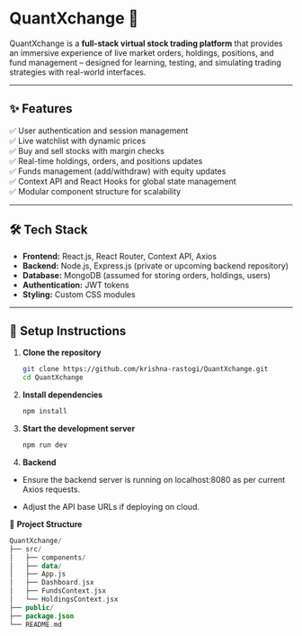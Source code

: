 # QuantXchange 🚀

QuantXchange is a **full-stack virtual stock trading platform** that provides an immersive experience of live market orders, holdings, 
positions, and fund management – designed for learning, testing, and simulating trading strategies with real-world interfaces.

---

## ✨ **Features**

✅ User authentication and session management  
✅ Live watchlist with dynamic prices  
✅ Buy and sell stocks with margin checks  
✅ Real-time holdings, orders, and positions updates  
✅ Funds management (add/withdraw) with equity updates  
✅ Context API and React Hooks for global state management  
✅ Modular component structure for scalability

---

## 🛠️ **Tech Stack**

- **Frontend:** React.js, React Router, Context API, Axios  
- **Backend:** Node.js, Express.js (private or upcoming backend repository)  
- **Database:** MongoDB (assumed for storing orders, holdings, users)  
- **Authentication:** JWT tokens  
- **Styling:** Custom CSS modules

---

## 🔧 **Setup Instructions**

1. **Clone the repository**
   ```bash
   git clone https://github.com/krishna-rastogi/QuantXchange.git
   cd QuantXchange
   ```

2. **Install dependencies**
   ```bash
   npm install
   ```

3. **Start the development server**
   ```bash
   npm run dev
   ```

4. **Backend**

- Ensure the backend server is running on localhost:8080 as per current Axios requests.

- Adjust the API base URLs if deploying on cloud.

📁 **Project Structure**
```kotlin
QuantXchange/
├── src/
│   ├── components/
│   ├── data/
│   ├── App.js
│   ├── Dashboard.jsx
│   ├── FundsContext.jsx
│   └── HoldingsContext.jsx
├── public/
├── package.json
└── README.md
```
